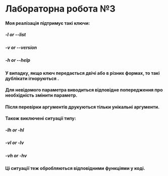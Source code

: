 # Лабораторна робота №3 
#### Моя реалізація підтримує такі ключи:
#####  -l or --list
#####  -v or --version
#####  -h or --help
#### У випадку, якщо ключ передається двічі або в різних формах, то такі дублікати ігноруються .
#### Для невідомого параметра виводиться відповідне попередження про необхідність змінити параметр.
#### Після перевірки аргументів друкуються тільки унікальні аргументи.
#### Також виключені ситуаціі типу:
#####  -lh or -hl
#####  -vl or -lv
#####  -vh or -hv
#### Ці ситуації теж обробляються відповідними функціями у коді.

